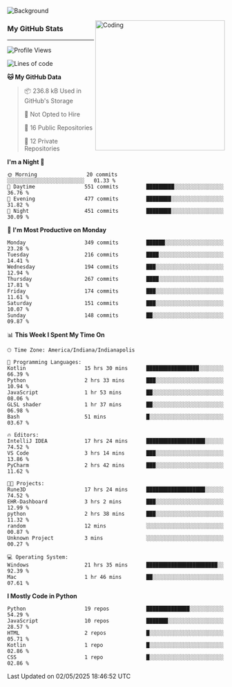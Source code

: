 ![Background](https://github.com/Nguyen-Noah/Nguyen-Noah/assets/112649680/f5d2296f-0508-400c-abcf-47c085708a2a)

<img align="right" alt="Coding" width="300" src="https://cdn.dribbble.com/users/1277312/screenshots/14733298/media/39b1045e593737587dd60e42c8422d1f.gif" >

### My GitHub Stats
---
<!--START_SECTION:waka-->
![Profile Views](http://img.shields.io/badge/Profile%20Views-0-blue)

![Lines of code](https://img.shields.io/badge/From%20Hello%20World%20I%27ve%20Written-14.5%20million%20lines%20of%20code-blue)

**🐱 My GitHub Data** 

> 📦 236.8 kB Used in GitHub's Storage 
 > 
> 🚫 Not Opted to Hire
 > 
> 📜 16 Public Repositories 
 > 
> 🔑 12 Private Repositories 
 > 
**I'm a Night 🦉** 

```text
🌞 Morning                20 commits          ░░░░░░░░░░░░░░░░░░░░░░░░░   01.33 % 
🌆 Daytime                551 commits         █████████░░░░░░░░░░░░░░░░   36.76 % 
🌃 Evening                477 commits         ████████░░░░░░░░░░░░░░░░░   31.82 % 
🌙 Night                  451 commits         ████████░░░░░░░░░░░░░░░░░   30.09 % 
```
📅 **I'm Most Productive on Monday** 

```text
Monday                   349 commits         ██████░░░░░░░░░░░░░░░░░░░   23.28 % 
Tuesday                  216 commits         ████░░░░░░░░░░░░░░░░░░░░░   14.41 % 
Wednesday                194 commits         ███░░░░░░░░░░░░░░░░░░░░░░   12.94 % 
Thursday                 267 commits         ████░░░░░░░░░░░░░░░░░░░░░   17.81 % 
Friday                   174 commits         ███░░░░░░░░░░░░░░░░░░░░░░   11.61 % 
Saturday                 151 commits         ███░░░░░░░░░░░░░░░░░░░░░░   10.07 % 
Sunday                   148 commits         ██░░░░░░░░░░░░░░░░░░░░░░░   09.87 % 
```


📊 **This Week I Spent My Time On** 

```text
🕑︎ Time Zone: America/Indiana/Indianapolis

💬 Programming Languages: 
Kotlin                   15 hrs 30 mins      █████████████████░░░░░░░░   66.39 % 
Python                   2 hrs 33 mins       ███░░░░░░░░░░░░░░░░░░░░░░   10.94 % 
JavaScript               1 hr 53 mins        ██░░░░░░░░░░░░░░░░░░░░░░░   08.06 % 
GLSL shader              1 hr 37 mins        ██░░░░░░░░░░░░░░░░░░░░░░░   06.98 % 
Bash                     51 mins             █░░░░░░░░░░░░░░░░░░░░░░░░   03.67 % 

🔥 Editors: 
IntelliJ IDEA            17 hrs 24 mins      ███████████████████░░░░░░   74.52 % 
VS Code                  3 hrs 14 mins       ███░░░░░░░░░░░░░░░░░░░░░░   13.86 % 
PyCharm                  2 hrs 42 mins       ███░░░░░░░░░░░░░░░░░░░░░░   11.62 % 

🐱‍💻 Projects: 
Rune3D                   17 hrs 24 mins      ███████████████████░░░░░░   74.52 % 
EHR-Dashboard            3 hrs 2 mins        ███░░░░░░░░░░░░░░░░░░░░░░   12.99 % 
python                   2 hrs 38 mins       ███░░░░░░░░░░░░░░░░░░░░░░   11.32 % 
random                   12 mins             ░░░░░░░░░░░░░░░░░░░░░░░░░   00.87 % 
Unknown Project          3 mins              ░░░░░░░░░░░░░░░░░░░░░░░░░   00.27 % 

💻 Operating System: 
Windows                  21 hrs 35 mins      ███████████████████████░░   92.39 % 
Mac                      1 hr 46 mins        ██░░░░░░░░░░░░░░░░░░░░░░░   07.61 % 
```

**I Mostly Code in Python** 

```text
Python                   19 repos            ██████████████░░░░░░░░░░░   54.29 % 
JavaScript               10 repos            ███████░░░░░░░░░░░░░░░░░░   28.57 % 
HTML                     2 repos             █░░░░░░░░░░░░░░░░░░░░░░░░   05.71 % 
Kotlin                   1 repo              █░░░░░░░░░░░░░░░░░░░░░░░░   02.86 % 
CSS                      1 repo              █░░░░░░░░░░░░░░░░░░░░░░░░   02.86 % 
```




 Last Updated on 02/05/2025 18:46:52 UTC
<!--END_SECTION:waka-->

<!--
**Nguyen-Noah/Nguyen-Noah** is a ✨ _special_ ✨ repository because its `README.md` (this file) appears on your GitHub profile.

Here are some ideas to get you started:

- 🔭 I’m currently working on ...
- 🌱 I’m currently learning ...
- 👯 I’m looking to collaborate on ...
- 🤔 I’m looking for help with ...
- 💬 Ask me about ...
- 📫 How to reach me: ...
- 😄 Pronouns: ...
- ⚡ Fun fact: ...
-->
